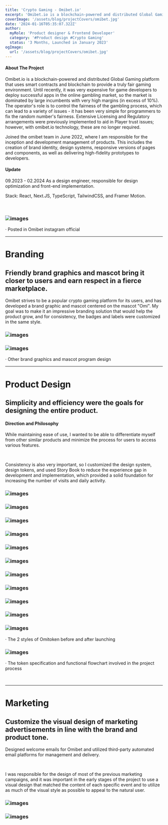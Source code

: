 ```yaml
---
title: 'Crypto Gaming - Omibet.io'
excerpt: 'Omibet.io is a blockchain-powered and distributed Global Gaming platform that uses smart contracts and blockchain to provide a truly fair gaming environment.'
coverImage: '/assets/blog/projectCovers/omibet.jpg'
date: '2024-01-16T05:35:07.322Z'
author:
  myRole: 'Product designer & Frontend Developer'
  category: '#Product design #Crypto Gaming'
  status: '3 Months, Launched in January 2023'
ogImage:
  url: '/assets/blog/projectCovers/omibet.jpg'
---
```


#### About The Project
Omibet.io is a blockchain-powered and distributed Global Gaming platform that uses smart contracts and blockchain to provide a truly fair gaming environment. Until recently, it was very expensive for game developers to deploy successful apps in the online gambling market, so the market is dominated by large incumbents with very high margins (in excess of 10%). The operator's role is to control the fairness of the gambling process, which can lead to a variety of issues - it has been very simple for programmers to fix the random number's fairness. Extensive Licensing and Regulatory arrangements were previously implemented to aid in Player trust issues; however, with omibet.io technology, these are no longer required.

Joined the omibet team in June 2022, where I am responsible for the inception and development management of products. This includes the creation of brand identity, design systems, responsive versions of pages and components, as well as delivering high-fidelity prototypes to developers.

#### Update
09.2023 - 02.2024 As a design engineer, responsible for design optimization and front-end implementation.

Stack: React, Next.JS, TypeScript, TailwindCSS, and Framer Motion.

&nbsp;

### ![images](/assets/omibet/igposter.png "Omibet.io")
· Posted in Omibet instagram official

---
# Branding

## Friendly brand graphics and mascot bring it closer to users and earn respect in a fierce marketplace.
Omibet strives to be a popular crypto gaming platform for its users, and has developed a brand graphic and mascot centered on the mascot "Omi". My goal was to make it an impressive branding solution that would help the product grow, and for consistency, the badges and labels were customized in the same style.

### ![images](/assets/omibet/brand.png "Omibet.io")
### ![images](/assets/omibet/brand-2.png "Omibet.io")
· Other brand graphics and mascot program design

---
# Product Design
## Simplicity and efficiency were the goals for designing the entire product.
#### Direction and Philosophy
While maintaining ease of use, I wanted to be able to differentiate myself from other similar products and minimize the process for users to access various features.

&nbsp;

Consistency is also very important, so I customized the design system, design tokens, and used Story Book to reduce the experience gap in development and implementation, which provided a solid foundation for increasing the number of visits and daily activity.

### ![images](/assets/omibet/home.png "Omibet.io")
### ![images](/assets/omibet/casino-lobby.png "Omibet.io")
### ![images](/assets/omibet/sidebar.png "Omibet.io")
### ![images](/assets/omibet/casino-play.png "Omibet.io")
### ![images](/assets/omibet/login.png "Omibet.io")
### ![images](/assets/omibet/chatroom.png "Omibet.io")
### ![images](/assets/omibet/sports-1.png "Omibet.io")
### ![images](/assets/omibet/sports-2.png "Omibet.io")
### ![images](/assets/omibet/Referral-1.png "Omibet.io")
### ![images](/assets/omibet/Referral-2.png "Omibet.io")
### ![images](/assets/omibet/Omitoken.png "Omibet.io")
· The 2 styles of Omitoken before and after launching
### ![images](/assets/omibet/Organize.png "Omibet.io")
· The token specification and functional flowchart involved in the project process


&nbsp;

---

# Marketing

## Customize the visual design of marketing advertisements in line with the brand and product tone.

Designed welcome emails for Omibet and utilized third-party automated email platforms for management and delivery.

&nbsp;

I was responsible for the design of most of the previous marketing campaigns, and it was important in the early stages of the project to use a visual design that matched the content of each specific event and to utilize as much of the visual style as possible to appeal to the natural user.

### ![images](/assets/omibet/Email-ad.png "Omibet.io")
### ![images](/assets/omibet/marketing.png "Omibet.io")
